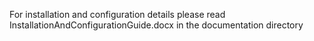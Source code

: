 For installation and configuration details please read InstallationAndConfigurationGuide.docx in the documentation directory
